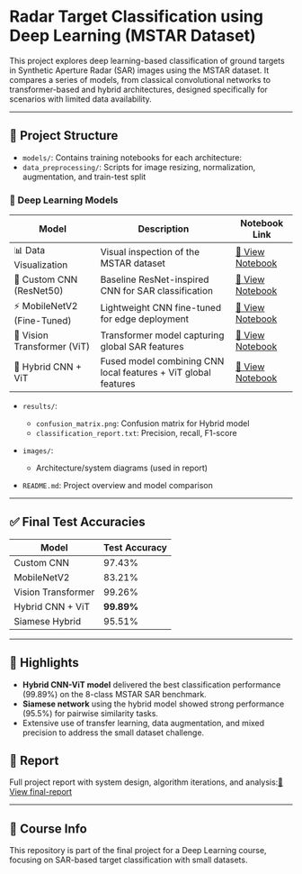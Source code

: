# Radar Target Classification using Deep Learning (MSTAR Dataset)

This project explores deep learning-based classification of ground targets in Synthetic Aperture Radar (SAR) images using the MSTAR dataset. It compares a series of models, from classical convolutional networks to transformer-based and hybrid architectures, designed specifically for scenarios with limited data availability.

---

## 📁 Project Structure

- `models/`: Contains training notebooks for each architecture:
- `data_preprocessing/`: Scripts for image resizing, normalization, augmentation, and train-test split
 ### 📂 Deep Learning Models

| Model                        | Description                                                     | Notebook Link                                                                 |
|-----------------------------|-----------------------------------------------------------------|--------------------------------------------------------------------------------|
| 📊 Data Visualization       | Visual inspection of the MSTAR dataset                         | [📓 View Notebook](https://github.com/Mulubrhan21/Radar_Target_Classification_mstar/blob/main/DLmodels/Data_Visualization.ipynb) |
| 🧠 Custom CNN (ResNet50)     | Baseline ResNet-inspired CNN for SAR classification            | [📓 View Notebook](https://github.com/Mulubrhan21/Radar_Target_Classification_mstar/blob/main/DLmodels/Cnn(ResNet50).ipynb)       |
| ⚡ MobileNetV2 (Fine-Tuned)  | Lightweight CNN fine-tuned for edge deployment                  | [📓 View Notebook](https://github.com/Mulubrhan21/Radar_Target_Classification_mstar/blob/main/DLmodels/MobileNetV2_.ipynb)        |
| 🧠 Vision Transformer (ViT)  | Transformer model capturing global SAR features                 | [📓 View Notebook](https://github.com/Mulubrhan21/Radar_Target_Classification_mstar/blob/main/DLmodels/ViT.ipynb)                 |
| 🔗 Hybrid CNN + ViT         | Fused model combining CNN local features + ViT global features | [📓 View Notebook](https://github.com/Mulubrhan21/Radar_Target_Classification_mstar/blob/main/DLmodels/Hybrid_vitcnn.ipynb)       |

- `results/`:
  - `confusion_matrix.png`: Confusion matrix for Hybrid model
  - `classification_report.txt`: Precision, recall, F1-score

- `images/`:
  - Architecture/system diagrams (used in report)

- `README.md`: Project overview and model comparison
---
## ✅ Final Test Accuracies

| Model               | Test Accuracy |
|--------------------|---------------|
| Custom CNN         | 97.43%        |
| MobileNetV2        | 83.21%        |
| Vision Transformer | 99.26%        |
| Hybrid CNN + ViT   | **99.89%**    |
| Siamese Hybrid     | 95.51%        |

---

## 💪 Highlights

- **Hybrid CNN-ViT model** delivered the best classification performance (99.89%) on the 8-class MSTAR SAR benchmark.
- **Siamese network** using the hybrid model showed strong performance (95.5%) for pairwise similarity tasks.
- Extensive use of transfer learning, data augmentation, and mixed precision to address the small dataset challenge.



## 📄 Report

Full project report with system design, algorithm iterations, and analysis:[📓 View final-report](https://github.com/Mulubrhan21/Radar_Target_Classification_mstar/blob/main/DLmodels/Cnn(ResNet50).ipynb)

---

## 📅 Course Info

This repository is part of the final project for a Deep Learning course, focusing on SAR-based target classification with small datasets.

